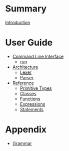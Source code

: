 # Summary

[Introduction](./introduction.md)

# User Guide

- [Command Line Interface]()
  - [run](./cli/run.md)
- [Architecture]()
  - [Lexer]()
  - [Parser]()
- [Reference](./ref/index.md)
  - [Primitive Types](./ref/primitives.md)
  - [Classes](./ref/classes.md)
  - [Functions](./ref/functions.md)
  - [Expressions](./ref/exprs.md)
  - [Statements](./ref/statements.md)

# Appendix

- [Grammar]()
